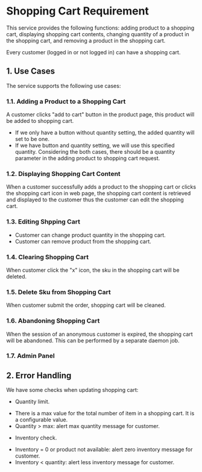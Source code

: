 # Shopping Cart Requirement

This service provides the following functions: adding product to a shopping cart, displaying shopping cart contents, changing quantity of a product in the shopping cart, and removing a product in the shopping cart.

Every customer (logged in or not logged in) can have a shopping cart.

## 1. Use Cases
The service supports the following use cases:

### 1.1. Adding a Product to a Shopping Cart
A customer clicks "add to cart" button in the product page, this product will be added to shopping cart.  
* If we only have a button without quantity setting, the added quantity will set to be one.  
* If we have button and quantity setting, we will use this specified quantity.
Considering the both cases, there should be a quantity parameter in the adding product to shopping cart request. 

### 1.2. Displaying Shopping Cart Content
When a customer successfully adds a product to the shopping cart or clicks the shopping cart icon in web page, the shopping cart content is retrieved and displayed to the customer thus the customer can edit the shopping cart. 

### 1.3. Editing Shpping Cart
* Customer can change product quantity in the shopping cart.
* Customer can remove product from the shopping cart.

### 1.4. Clearing Shopping Cart 
When customer click the "x" icon, the sku in the shopping cart will be deleted.  

### 1.5. Delete Sku from Shopping Cart
When customer submit the order, shopping cart will be cleaned.

### 1.6. Abandoning Shopping Cart
When the session of an anonymous customer is expired, the shopping cart will be abandoned. This can be performed by a separate daemon job. 

### 1.7. Admin Panel

## 2. Error Handling
We have some checks when updating shopping cart:
* Quantity limit.   
 - There is a max value for the total number of item in a shopping cart. It is a configurable value.
 - Quantity > max: alert max quantity message for customer.

* Inventory check.
 - Inventory = 0 or product not available: alert zero inventory message for customer.
 - Inventory < quantity: alert less inventory message for customer.
